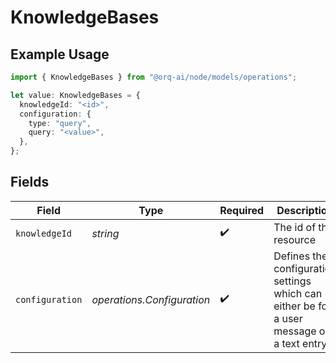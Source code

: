 # KnowledgeBases

## Example Usage

```typescript
import { KnowledgeBases } from "@orq-ai/node/models/operations";

let value: KnowledgeBases = {
  knowledgeId: "<id>",
  configuration: {
    type: "query",
    query: "<value>",
  },
};
```

## Fields

| Field                                                                                      | Type                                                                                       | Required                                                                                   | Description                                                                                |
| ------------------------------------------------------------------------------------------ | ------------------------------------------------------------------------------------------ | ------------------------------------------------------------------------------------------ | ------------------------------------------------------------------------------------------ |
| `knowledgeId`                                                                              | *string*                                                                                   | :heavy_check_mark:                                                                         | The id of the resource                                                                     |
| `configuration`                                                                            | *operations.Configuration*                                                                 | :heavy_check_mark:                                                                         | Defines the configuration settings which can either be for a user message or a text entry. |